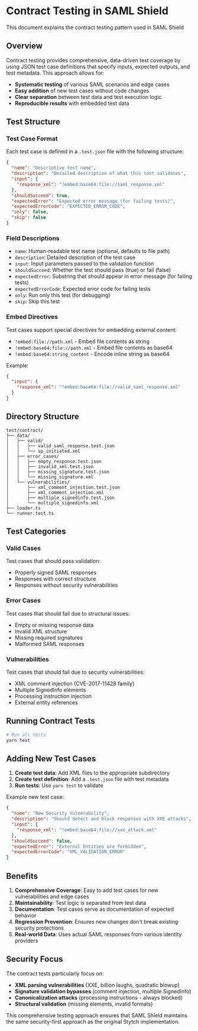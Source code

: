 # Contract Testing in SAML Shield

This document explains the contract testing pattern used in SAML Shield

## Overview

Contract testing provides comprehensive, data-driven test coverage by using JSON test case definitions that specify inputs, expected outputs, and test metadata. This approach allows for:

- **Systematic testing** of various SAML scenarios and edge cases
- **Easy addition** of new test cases without code changes
- **Clear separation** between test data and test execution logic
- **Reproducible results** with embedded test data

## Test Structure

### Test Case Format

Each test case is defined in a `.test.json` file with the following structure:

```json
{
  "name": "Descriptive test name",
  "description": "Detailed description of what this test validates",
  "input": {
    "response_xml": "!embed:base64:file://saml_response.xml"
  },
  "shouldSucceed": true,
  "expectedError": "Expected error message (for failing tests)",
  "expectedErrorCode": "EXPECTED_ERROR_CODE",
  "only": false,
  "skip": false
}
```

### Field Descriptions

- `name`: Human-readable test name (optional, defaults to file path)
- `description`: Detailed description of the test case
- `input`: Input parameters passed to the validation function
- `shouldSucceed`: Whether the test should pass (true) or fail (false)
- `expectedError`: Substring that should appear in error message (for failing tests)
- `expectedErrorCode`: Expected error code for failing tests
- `only`: Run only this test (for debugging)
- `skip`: Skip this test

### Embed Directives

Test cases support special directives for embedding external content:

- `!embed:file://path.xml` - Embed file contents as string
- `!embed:base64:file://path.xml` - Embed file contents as base64
- `!embed:base64:string_content` - Encode inline string as base64

Example:

```json
{
  "input": {
    "response_xml": "!embed:base64:file://valid_saml_response.xml"
  }
}
```

## Directory Structure

```
test/contract/
├── data/
│   ├── valid/
│   │   ├── valid_saml_response.test.json
│   │   └── sp_initiated.xml
│   ├── error_cases/
│   │   ├── empty_response.test.json
│   │   ├── invalid_xml.test.json
│   │   ├── missing_signature.test.json
│   │   └── missing_signature.xml
│   └── vulnerabilities/
│       ├── xml_comment_injection.test.json
│       ├── xml_comment_injection.xml
│       ├── multiple_signedinfo.test.json
│       └── multiple_signedinfo.xml
├── loader.ts
└── runner.test.ts
```

## Test Categories

### Valid Cases

Test cases that should pass validation:

- Properly signed SAML responses
- Responses with correct structure
- Responses without security vulnerabilities

### Error Cases

Test cases that should fail due to structural issues:

- Empty or missing response data
- Invalid XML structure
- Missing required signatures
- Malformed SAML responses

### Vulnerabilities

Test cases that should fail due to security vulnerabilities:

- XML comment injection (CVE-2017-11428 family)
- Multiple SignedInfo elements
- Processing instruction injection
- External entity references

## Running Contract Tests

```bash
# Run all tests
yarn test
```

## Adding New Test Cases

1. **Create test data**: Add XML files to the appropriate subdirectory
2. **Create test definition**: Add a `.test.json` file with test metadata
3. **Run tests**: Use `yarn test` to validate

Example new test case:

```json
{
  "name": "New Security Vulnerability",
  "description": "Should detect and block responses with XXE attacks",
  "input": {
    "response_xml": "!embed:base64:file://xxe_attack.xml"
  },
  "shouldSucceed": false,
  "expectedError": "External Entities are forbidden",
  "expectedErrorCode": "XML_VALIDATION_ERROR"
}
```

## Benefits

1. **Comprehensive Coverage**: Easy to add test cases for new vulnerabilities and edge cases
2. **Maintainability**: Test logic is separated from test data
3. **Documentation**: Test cases serve as documentation of expected behavior
4. **Regression Prevention**: Ensures new changes don't break existing security protections
5. **Real-world Data**: Uses actual SAML responses from various identity providers

## Security Focus

The contract tests particularly focus on:

- **XML parsing vulnerabilities** (XXE, billion laughs, quadratic blowup)
- **Signature validation bypasses** (comment injection, multiple SignedInfo)
- **Canonicalization attacks** (processing instructions - always blocked)
- **Structural validation** (missing elements, invalid formats)

This comprehensive testing approach ensures that SAML Shield maintains the same security-first approach as the original Stytch implementation.
